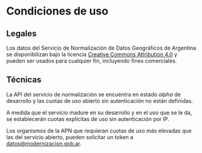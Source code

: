 # Condiciones de uso

## Legales

Los datos del Servicio de Normalización de Datos Geográficos de Argentina se disponibilizan bajo la licencia [Creative Commons Attribution 4.0](https://creativecommons.org/licenses/by/4.0/deed.es) y pueden ser usados para cualquier fin, incluyendo fines comerciales.

## Técnicas

La API del servicio de normalización se encuentra en estado *alpha* de desarrollo y las cuotas de uso abierto sin autenticación no están definidas.

A medida que el servicio madure en su desarrollo y en el uso que se le da, se establecerán cuotas explícitas de uso sin autenticación por IP.

Los organismos de la APN que requieran cuotas de uso más elevadas que las del servicio abierto, pueden solicitar un token a [datos@modernizacion.gob.ar](mailto:datos@modernizacion.gob.ar).

